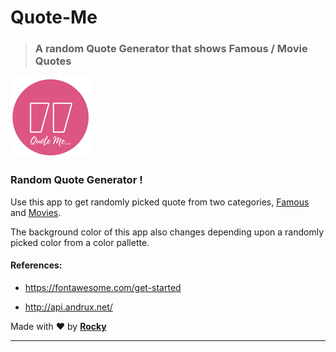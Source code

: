 # Quote-Me

> ### A random Quote Generator that shows Famous / Movie Quotes

![Weatherman](favicon.png)

### **Random Quote Generator !**

Use this app to get randomly picked quote from two categories, <u>Famous</u> and <u>Movies</u>.

The background color of this app also changes depending upon a randomly picked color from a color pallette.

#### References:

* https://fontawesome.com/get-started

* http://api.andrux.net/

Made with ️❤︎ by **[Rocky](https://rocky93.github.io/ "Abhijeet Saxena")**

---
